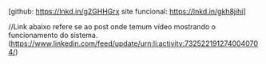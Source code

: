[github: https://lnkd.in/g2GHHGrx
site funcional: https://lnkd.in/gkh8jihi]

//Link abaixo refere se ao post onde temum vídeo mostrando o funcionamento do sistema.
(https://www.linkedin.com/feed/update/urn:li:activity:7325221912740040704/)



